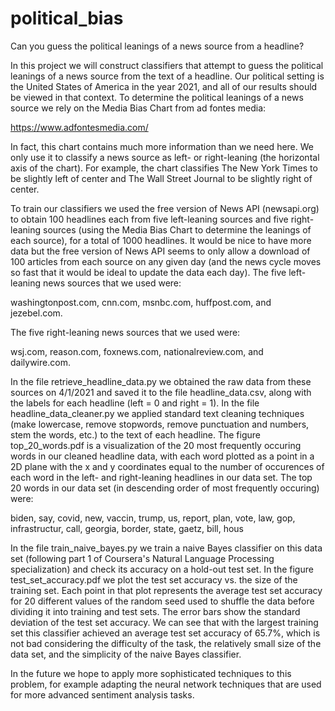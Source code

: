 # political_bias
Can you guess the political leanings of a news source from a headline?

In this project we will construct classifiers that attempt to guess the political leanings of a news source from the text of a headline. Our political setting is the United States of America in the year 2021, and all of our results should be viewed in that context. To determine the political leanings of a news source we rely on the Media Bias Chart from ad fontes media:

https://www.adfontesmedia.com/

In fact, this chart contains much more information than we need here. We only use it to classify a news source as left- or right-leaning (the horizontal axis of the chart). For example, the chart classifies The New York Times to be slightly left of center and The Wall Street Journal to be slightly right of center.

To train our classifiers we used the free version of News API (newsapi.org) to obtain 100 headlines each from five left-leaning sources and five right-leaning sources (using
the Media Bias Chart to determine the leanings of each source), for a total of 1000 headlines. It would be nice to have more data but the free version of News API seems to only allow a download of 100 articles from each source on any given day (and the news cycle moves so fast that it would be ideal to update the data each day). The five left-leaning news sources that we used were:

washingtonpost.com, cnn.com, msnbc.com, huffpost.com, and jezebel.com.

The five right-leaning news sources that we used were:

wsj.com, reason.com, foxnews.com, nationalreview.com, and dailywire.com.

In the file retrieve_headline_data.py we obtained the raw data from these sources on 4/1/2021 and saved it to the file headline_data.csv, along with the labels for each headline (left = 0 and right = 1). In the file headline_data_cleaner.py we applied standard text cleaning techniques (make lowercase, remove stopwords, remove punctuation and numbers, stem the words, etc.) to the text of each headline. The figure top_20_words.pdf is a visualization of the 20 most frequently occuring words in our cleaned headline data, with each word plotted as a point in a 2D plane with the x and y coordinates equal to the number of occurences of each word in the left- and right-leaning headlines in our data set. The top 20 words in our data set (in descending order of most frequently occuring) were:

biden, say, covid, new, vaccin, trump, us, report, plan, vote, law, gop, infrastructur, call, georgia, border, state, gaetz, bill, hous

In the file train_naive_bayes.py we train a naive Bayes classifier on this data set (following part 1 of Coursera's Natural Language Processing specialization) and check its accuracy on a hold-out test set. In the figure test_set_accuracy.pdf we plot the test set accuracy vs. the size of the training set. Each point in that plot represents the
average test set accuracy for 20 different values of the random seed used to shuffle the data before dividing it into training and test sets. The error bars show the standard
deviation of the test set accuracy. We can see that with the largest training set this classifier achieved an average test set accuracy of 65.7%, which is not bad 
considering the difficulty of the task, the relatively small size of the data set, and the simplicity of the naive Bayes classifier.

In the future we hope to apply more sophisticated techniques to this problem, for example adapting the neural network techniques that are used for more advanced sentiment analysis tasks.



